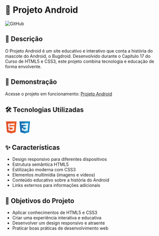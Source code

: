 # 📱 Projeto Android

![GitHub](https://img.shields.io/github/license/geovanigaldino/projeto-android)

## 📝 Descrição
O Projeto Android é um site educativo e interativo que conta a história do mascote do Android, o Bugdroid. Desenvolvido durante o Capítulo 17 do Curso de HTML5 e CSS3, este projeto combina tecnologia e educação de forma envolvente.

## 🚀 Demonstração
Acesse o projeto em funcionamento: [Projeto Android](https://geovanigaldino.github.io/projeto-android/)

## 🛠️ Tecnologias Utilizadas

<div>
  <img src="https://raw.githubusercontent.com/devicons/devicon/master/icons/html5/html5-original.svg" alt="html5" width="40" height="40"/>
  <img src="https://raw.githubusercontent.com/devicons/devicon/master/icons/css3/css3-original.svg" alt="css3" width="40" height="40"/>
</div>

## ✨ Características
- Design responsivo para diferentes dispositivos
- Estrutura semântica HTML5
- Estilização moderna com CSS3
- Elementos multimídia (imagens e vídeos)
- Conteúdo educativo sobre a história do Android
- Links externos para informações adicionais

## 🎯 Objetivos do Projeto
- Aplicar conhecimentos de HTML5 e CSS3
- Criar uma experiência interativa e educativa
- Desenvolver um design responsivo e atraente
- Praticar boas práticas de desenvolvimento web
